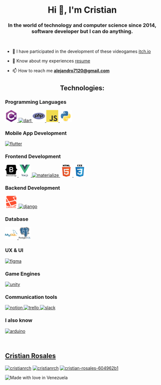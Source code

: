 <h1 align="center">Hi 👋, I'm Cristian</h1>
<h3 align="center">In the world of technology and computer science since 2014, software developer but I can do anything.</h3>
<br/>

- 👾 I have participated in the development of these videogames [itch.io](https://cristian-rosales.itch.io/)

- 📄 Know about my experiences [resume](https://1drv.ms/b/s!Ak1wNAbHaGaNgqVGdPcobU6MoxW3YQ?e=r9N4QV)

- 📫 How to reach me **alejandro7120@gmail.com**

<h2 align="center">Technologies:</h2>

<h3 align="left">Programming Languages</h3>

<a href="https://www.w3schools.com/cs/" target="_blank" rel="noreferrer"> <img src="https://raw.githubusercontent.com/devicons/devicon/master/icons/csharp/csharp-original.svg" alt="csharp" width="40" height="40"/> </a> <a href="https://dart.dev" target="_blank" rel="noreferrer"> <img src="https://www.vectorlogo.zone/logos/dartlang/dartlang-icon.svg" alt="dart" width="40" height="40"/> </a> <a href="https://www.php.net" target="_blank" rel="noreferrer"> <img src="https://raw.githubusercontent.com/devicons/devicon/master/icons/php/php-original.svg" alt="php" width="40" height="40"/> </a> <a href="https://developer.mozilla.org/en-US/docs/Web/JavaScript" target="_blank" rel="noreferrer"> <img src="https://raw.githubusercontent.com/devicons/devicon/master/icons/javascript/javascript-original.svg" alt="javascript" width="40" height="40"/> </a>  <a href="https://www.python.org" target="_blank" rel="noreferrer"> <img src="https://raw.githubusercontent.com/devicons/devicon/master/icons/python/python-original.svg" alt="python" width="40" height="40"/> </a> 

<h3 align="left">Mobile App Development</h3>

<a href="https://flutter.dev" target="_blank" rel="noreferrer"> <img src="https://www.vectorlogo.zone/logos/flutterio/flutterio-icon.svg" alt="flutter" width="40" height="40"/> </a> 

<h3 align="left">Frontend Development</h3>

<a href="https://getbootstrap.com" target="_blank" rel="noreferrer"> <img src="https://raw.githubusercontent.com/devicons/devicon/master/icons/bootstrap/bootstrap-plain-wordmark.svg" alt="bootstrap" width="40" height="40"/> </a> <a href="https://vuejs.org/" target="_blank" rel="noreferrer"> <img src="https://raw.githubusercontent.com/devicons/devicon/master/icons/vuejs/vuejs-original-wordmark.svg" alt="vuejs" width="40" height="40"/> </a> <a href="https://materializecss.com/" target="_blank" rel="noreferrer"> <img src="https://raw.githubusercontent.com/prplx/svg-logos/5585531d45d294869c4eaab4d7cf2e9c167710a9/svg/materialize.svg" alt="materialize" width="40" height="40"/> </a> <a href="https://www.w3.org/html/" target="_blank" rel="noreferrer"> <img src="https://raw.githubusercontent.com/devicons/devicon/master/icons/html5/html5-original-wordmark.svg" alt="html5" width="40" height="40"/> </a> <a href="https://www.w3schools.com/css/" target="_blank" rel="noreferrer"> <img src="https://raw.githubusercontent.com/devicons/devicon/master/icons/css3/css3-original-wordmark.svg" alt="css3" width="40" height="40"/> </a> 

<h3 align="left">Backend Development</h3>

 <a href="https://laravel.com/" target="_blank" rel="noreferrer"> <img src="https://raw.githubusercontent.com/devicons/devicon/master/icons/laravel/laravel-plain-wordmark.svg" alt="laravel" width="40" height="40"/> </a> <a href="https://www.djangoproject.com/" target="_blank" rel="noreferrer"> <img src="https://www.vectorlogo.zone/logos/djangoproject/djangoproject-ar21.svg" alt="django" width="40" height="40"/> </a>

<h3 align="left">Database</h3>

<a href="https://www.mysql.com/" target="_blank" rel="noreferrer"> <img src="https://raw.githubusercontent.com/devicons/devicon/master/icons/mysql/mysql-original-wordmark.svg" alt="mysql" width="40" height="40"/> </a> <a href="https://www.postgresql.org" target="_blank" rel="noreferrer"> <img src="https://raw.githubusercontent.com/devicons/devicon/master/icons/postgresql/postgresql-original-wordmark.svg" alt="postgresql" width="40" height="40"/> </a> 

<h3 align="left">UX & UI</h3>

<a href="https://www.figma.com/" target="_blank" rel="noreferrer"> <img src="https://www.vectorlogo.zone/logos/figma/figma-icon.svg" alt="figma" width="40" height="40"/> </a> 

<h3 align="left">Game Engines</h3>

<a href="https://unity.com/" target="_blank" rel="noreferrer"> <img src="https://www.vectorlogo.zone/logos/unity3d/unity3d-icon.svg" alt="unity" width="40" height="40"/> </a> 

<h3 align="left">Communication tools</h3>

<a href="https://www.notion.so/" target="_blank" rel="noreferrer"> <img src="https://upload.wikimedia.org/wikipedia/commons/thumb/e/e9/Notion-logo.svg/1024px-Notion-logo.svg.png" alt="notion" width="40" height="40"/> </a> <a href="https://trello.com/" target="_blank" rel="noreferrer"> <img src="https://logos-world.net/wp-content/uploads/2021/02/Trello-Logo.png" alt="trello" width="70" height="40"/> </a> <a href="https://slack.com/" target="_blank" rel="noreferrer"> <img src="https://user-images.githubusercontent.com/5147537/54070671-0a173780-4263-11e9-8946-09ac0e37d8c6.png" alt="slack" width="40" height="40"/> </a> 

<h3 align="left">I also know</h3>

<a href="https://www.arduino.cc/" target="_blank" rel="noreferrer"> <img src="https://cdn.worldvectorlogo.com/logos/arduino-1.svg" alt="arduino" width="40" height="40"/> </a> 

<br/>

<h2 align="left"> <a href="" target="_blank" rel="noreferrer"> Cristian Rosales </a> </h2>

<p align="left">
<a href="https://instagram.com/cristianrch" target="blank"><img align="center" src="https://raw.githubusercontent.com/rahuldkjain/github-profile-readme-generator/master/src/images/icons/Social/instagram.svg" alt="cristianrch" height="30" width="40" /></a> <a href="https://twitter.com/cristianrch" target="blank"><img align="center" src="https://raw.githubusercontent.com/rahuldkjain/github-profile-readme-generator/master/src/images/icons/Social/twitter.svg" alt="cristianrch" height="30" width="40" /></a>
<a href="https://linkedin.com/in/cristian-rosales-604962b1" target="blank"><img align="center" src="https://raw.githubusercontent.com/rahuldkjain/github-profile-readme-generator/master/src/images/icons/Social/linked-in-alt.svg" alt="cristian-rosales-604962b1" height="30" width="40" /></a>
</p>

![Made with love in Venezuela](https://madewithlove.now.sh/ve?heart=true&colorB=%230062ff&template=for-the-badge)
